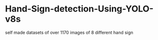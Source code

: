 # Hand-Sign-detection-Using-YOLO-v8s
self made datasets of over 1170 images of 8 different hand sign
